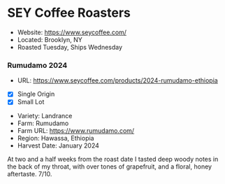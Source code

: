 # SEY Coffee Roasters

 - Website: https://www.seycoffee.com/
 - Located: Brooklyn, NY
 - Roasted Tuesday, Ships Wednesday

### Rumudamo 2024

 - URL: https://www.seycoffee.com/products/2024-rumudamo-ethiopia
 - [x] Single Origin
 - [x] Small Lot
 - Variety: Landrance
 - Farm: Rumudamo
 - Farm URL: https://www.rumudamo.com/
 - Region: Hawassa, Ethiopia 
 - Harvest Date: January 2024

At two and a half weeks from the roast date I tasted deep woody notes in the back of my throat, with over tones of grapefruit, and a floral, honey aftertaste. 7/10.